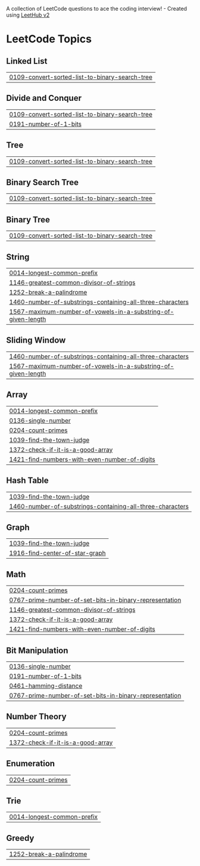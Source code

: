 A collection of LeetCode questions to ace the coding interview! - Created using [LeetHub v2](https://github.com/arunbhardwaj/LeetHub-2.0)
<!---LeetCode Topics Start-->
# LeetCode Topics
## Linked List
|  |
| ------- |
| [0109-convert-sorted-list-to-binary-search-tree](https://github.com/rishikaranjan21/LeetCode/tree/master/0109-convert-sorted-list-to-binary-search-tree) |
## Divide and Conquer
|  |
| ------- |
| [0109-convert-sorted-list-to-binary-search-tree](https://github.com/rishikaranjan21/LeetCode/tree/master/0109-convert-sorted-list-to-binary-search-tree) |
| [0191-number-of-1-bits](https://github.com/rishikaranjan21/LeetCode/tree/master/0191-number-of-1-bits) |
## Tree
|  |
| ------- |
| [0109-convert-sorted-list-to-binary-search-tree](https://github.com/rishikaranjan21/LeetCode/tree/master/0109-convert-sorted-list-to-binary-search-tree) |
## Binary Search Tree
|  |
| ------- |
| [0109-convert-sorted-list-to-binary-search-tree](https://github.com/rishikaranjan21/LeetCode/tree/master/0109-convert-sorted-list-to-binary-search-tree) |
## Binary Tree
|  |
| ------- |
| [0109-convert-sorted-list-to-binary-search-tree](https://github.com/rishikaranjan21/LeetCode/tree/master/0109-convert-sorted-list-to-binary-search-tree) |
## String
|  |
| ------- |
| [0014-longest-common-prefix](https://github.com/rishikaranjan21/LeetCode/tree/master/0014-longest-common-prefix) |
| [1146-greatest-common-divisor-of-strings](https://github.com/rishikaranjan21/LeetCode/tree/master/1146-greatest-common-divisor-of-strings) |
| [1252-break-a-palindrome](https://github.com/rishikaranjan21/LeetCode/tree/master/1252-break-a-palindrome) |
| [1460-number-of-substrings-containing-all-three-characters](https://github.com/rishikaranjan21/LeetCode/tree/master/1460-number-of-substrings-containing-all-three-characters) |
| [1567-maximum-number-of-vowels-in-a-substring-of-given-length](https://github.com/rishikaranjan21/LeetCode/tree/master/1567-maximum-number-of-vowels-in-a-substring-of-given-length) |
## Sliding Window
|  |
| ------- |
| [1460-number-of-substrings-containing-all-three-characters](https://github.com/rishikaranjan21/LeetCode/tree/master/1460-number-of-substrings-containing-all-three-characters) |
| [1567-maximum-number-of-vowels-in-a-substring-of-given-length](https://github.com/rishikaranjan21/LeetCode/tree/master/1567-maximum-number-of-vowels-in-a-substring-of-given-length) |
## Array
|  |
| ------- |
| [0014-longest-common-prefix](https://github.com/rishikaranjan21/LeetCode/tree/master/0014-longest-common-prefix) |
| [0136-single-number](https://github.com/rishikaranjan21/LeetCode/tree/master/0136-single-number) |
| [0204-count-primes](https://github.com/rishikaranjan21/LeetCode/tree/master/0204-count-primes) |
| [1039-find-the-town-judge](https://github.com/rishikaranjan21/LeetCode/tree/master/1039-find-the-town-judge) |
| [1372-check-if-it-is-a-good-array](https://github.com/rishikaranjan21/LeetCode/tree/master/1372-check-if-it-is-a-good-array) |
| [1421-find-numbers-with-even-number-of-digits](https://github.com/rishikaranjan21/LeetCode/tree/master/1421-find-numbers-with-even-number-of-digits) |
## Hash Table
|  |
| ------- |
| [1039-find-the-town-judge](https://github.com/rishikaranjan21/LeetCode/tree/master/1039-find-the-town-judge) |
| [1460-number-of-substrings-containing-all-three-characters](https://github.com/rishikaranjan21/LeetCode/tree/master/1460-number-of-substrings-containing-all-three-characters) |
## Graph
|  |
| ------- |
| [1039-find-the-town-judge](https://github.com/rishikaranjan21/LeetCode/tree/master/1039-find-the-town-judge) |
| [1916-find-center-of-star-graph](https://github.com/rishikaranjan21/LeetCode/tree/master/1916-find-center-of-star-graph) |
## Math
|  |
| ------- |
| [0204-count-primes](https://github.com/rishikaranjan21/LeetCode/tree/master/0204-count-primes) |
| [0767-prime-number-of-set-bits-in-binary-representation](https://github.com/rishikaranjan21/LeetCode/tree/master/0767-prime-number-of-set-bits-in-binary-representation) |
| [1146-greatest-common-divisor-of-strings](https://github.com/rishikaranjan21/LeetCode/tree/master/1146-greatest-common-divisor-of-strings) |
| [1372-check-if-it-is-a-good-array](https://github.com/rishikaranjan21/LeetCode/tree/master/1372-check-if-it-is-a-good-array) |
| [1421-find-numbers-with-even-number-of-digits](https://github.com/rishikaranjan21/LeetCode/tree/master/1421-find-numbers-with-even-number-of-digits) |
## Bit Manipulation
|  |
| ------- |
| [0136-single-number](https://github.com/rishikaranjan21/LeetCode/tree/master/0136-single-number) |
| [0191-number-of-1-bits](https://github.com/rishikaranjan21/LeetCode/tree/master/0191-number-of-1-bits) |
| [0461-hamming-distance](https://github.com/rishikaranjan21/LeetCode/tree/master/0461-hamming-distance) |
| [0767-prime-number-of-set-bits-in-binary-representation](https://github.com/rishikaranjan21/LeetCode/tree/master/0767-prime-number-of-set-bits-in-binary-representation) |
## Number Theory
|  |
| ------- |
| [0204-count-primes](https://github.com/rishikaranjan21/LeetCode/tree/master/0204-count-primes) |
| [1372-check-if-it-is-a-good-array](https://github.com/rishikaranjan21/LeetCode/tree/master/1372-check-if-it-is-a-good-array) |
## Enumeration
|  |
| ------- |
| [0204-count-primes](https://github.com/rishikaranjan21/LeetCode/tree/master/0204-count-primes) |
## Trie
|  |
| ------- |
| [0014-longest-common-prefix](https://github.com/rishikaranjan21/LeetCode/tree/master/0014-longest-common-prefix) |
## Greedy
|  |
| ------- |
| [1252-break-a-palindrome](https://github.com/rishikaranjan21/LeetCode/tree/master/1252-break-a-palindrome) |
<!---LeetCode Topics End-->